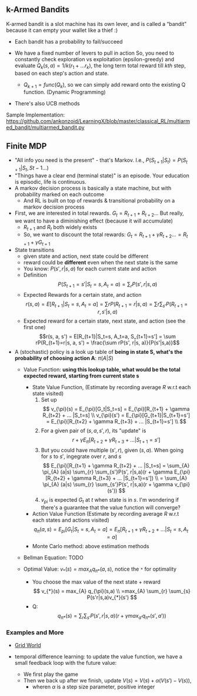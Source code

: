 ## k-Armed Bandits 
K-armed bandit is a slot machine has its own lever, and is called a “bandit” because it can empty your wallet like a thief :)
- Each bandit has a probability to fail/succeed
- We have a fixed number of levers to pull in action
So, you need to constantly check exploration vs exploitation (epsilon-greedy) and evaluate $Q_k(s,a) = 1/k(r_1 + ... r_k)$, the long term total reward till $kth$ step, based on each step's action and state.
    - $Q_{k+1} = func(Q_k)$, so we can simply add reward onto the existing Q function. (Dynamic Programming)

- There's also UCB methods

Sample Implementation: https://github.com/ankonzoid/LearningX/blob/master/classical_RL/multiarmed_bandit/multiarmed_bandit.py

## Finite MDP
- "All info you need is the present" - that's Markov. I.e., $P(S_{t+1}|S_{t}) = P(S_{t+1}|S_{t}, S{t-1} ...)$
- "Things have a clear end (terminal state)" is an episode. Your education is episodic, life is continuous.
- A markov decision process is basically a state machine, but with probability marked on each outcome
    - And RL is built on top of rewards & transitional probability on a markov decision process
- First, we are interested in total rewards. $G_t = R_{t+1}+R_{t+2} ...$ But really, we want to have a diminishing effect (because it will accumulate)
    - $R_{t+1}$ and $R_{t}$ both widely exists
    - So, we want to discount the total rewards: $G_t=R_{t+1} + \gamma R_{t+2} ... = R_{t+1} + \gamma G_{t+1}$ 
- State transitions
    - given state and action, next state could be different 
    - reward could be **different** even when the next state is the same
    - You know: $P(s', r| s, a)$ for each current state and action
    - Definition
        $$P(S_{t+1}=s'|S_t=s, A_t=a) = \sum_{r} P(s', r|s, a)$$
    - Expected Rewards for a certain state, and action
        $$r(s, a) = E[R_{t+1}|S_t=s, A_t=a] = \sum rP(R_{t+1}=r|s, a) = \sum r \sum_{s'}P(R_{t+1}=r, s'|s, a)$$
    - Expected reward for a certain state, next state, and action (see the first one)
        $$r(s, a, s') = E[R_{t+1}|S_t=s, A_t=a, S_{t+1}=s'] = \sum rP(R_{t+1}=r|s, a, s') = \frac{\sum rP(s', r|s, a)}{P(s'|s,a)}$$
- A (stochastic) policy is a look up table of **being in state S, what's the probability of choosing action A**: $\pi (A|S)$
    - Value Function: **using this lookup table, what would be the total expected reward, starting from current state s**
        - State Value Function, (Estimate by recording average $R$ w.r.t each state visited)
            1. Set up
                $$ 
                v_{\pi}(s) = E_{\pi}[G_t|S_t=s] = E_{\pi}[R_{t+1} + \gamma R_{t+2} + ... |S_t=s]
                \\
                v_{\pi}(s') = E_{\pi}[G_{t+1}|S_{t+1}=s'] = E_{\pi}[R_{t+2} + \gamma R_{t+3} + ... |S_{t+1}=s']
                \\
                $$
            1. For a given pair of $(s, a, s', r)$, its "update" is 
                $$r + \gamma E_{\pi}[R_{t+2} + \gamma R_{t+3} + ... |S_{t+1}=s']$$
            1. But you could have multiple $(s', r)$, given $(s,a)$. When going for $s$ to $s'$, ingegrate over $r$, and $s$
                $$
                E_{\pi}[R_{t+1} + \gamma R_{t+2} + ... |S_t=s] = 
                \sum_{A} \pi_{A} (a|s) \sum_{r} \sum_{s'}P(s', r|s,a)(r + \gamma E_{\pi}[R_{t+2} + \gamma R_{t+3} + ... |S_{t+1}=s'])
                \\
                = \sum_{A} \pi_{A} (a|s) \sum_{r} \sum_{s'}P(s', r|s,a)(r + \gamma v_{\pi}(s')) 
                $$
            1. $v_{pi}$ is expected $G_t$ at $t$ when state is in $s$. I'm wondering if there's a guarantee that the value function will converge?
        - Action Value Function (Estimate by recording average $R$ w.r.t each states and actions visited)
            $$
            q_{\pi}(a, s) = E_{pi}[G_t|S_t=s, A_t=a] = E_{\pi}[R_{t+1} + \gamma R_{t+2} + ... |S_t=s, A_t=a]
            $$
        - Monte Carlo method: above estimation methods

    - Bellman Equation: TODO
    - Optimal Value: $v_{*}(s) = max_{A} q_{\pi*}(a,s)$, notice the `*` for optimality
        - You choose the max value of the next state + reward
            $$
            v_{*}(s) = max_{A} q_{\pi}(s,a) 
            \\
            =max_{A} \sum_{r} \sum_{s} P(s'r|s,a)v_{*}(s')
            $$
        - Q:
            $$
            q_{\pi*}(s) = \sum_{r} \sum_{s'} P(s', r|s, a)(r + \gamma max_{a'} q_{\pi *}(s', a'))
            $$


### Examples and More
- [Grid World](https://towardsdatascience.com/introduction-to-reinforcement-learning-rl-part-3-finite-markov-decision-processes-51e1f8d3ddb7)

- temporal difference learning: to update the value function, we have a small feedback loop with the future value:
    - We first play the game
    - Then we back up after we finish, update $V(s) = V(s) + \alpha (V(s') - V(s))$, 
        - wheren $\alpha$ is a step size parameter, positive integer